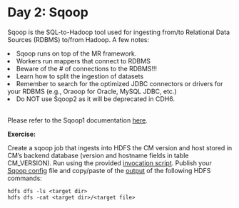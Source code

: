# Day 2: Sqoop

Sqoop is the SQL-to-Hadoop tool used for ingesting from/to Relational Data Sources (RDBMS) to/from Hadoop. A few notes:

<li>Sqoop runs on top of the MR framework.</li>
<li>Workers run mappers that connect to RDBMS</li>
<li>Beware of the # of connections to the RDBMS!!!</li>
<li>Learn how to split the ingestion of datasets</li>
<li>Remember to search for the optimized JDBC connectors or drivers for your RDBMS (e.g., Oraoop for Oracle, MySQL JDBC, etc.)</li>
<li>Do NOT use Sqoop2 as it will be deprecated in CDH6.</li>

<br>Please refer to the Sqoop1 documentation <a href="https://www.cloudera.com/documentation/enterprise/latest/topics/cdh_ig_sqoop_installation.html">here</a>. 

<b>Exercise:</b>

Create a sqoop job that ingests into HDFS the CM version and host stored in CM’s backend database (version and hostname fields in table CM_VERSION). Run using the provided <a href="run.sh">invocation script</a>. Publish your <a href="job.config">Sqoop config</a> file and copy/paste of the <a href="output.txt">output</a> of the following HDFS commands: 

```
hdfs dfs -ls <target dir>
hdfs dfs -cat <target dir>/<target file>
```